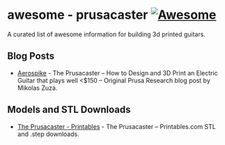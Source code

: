 awesome - prusacaster [![Awesome](https://cdn.rawgit.com/sindresorhus/awesome/d7305f38d29fed78fa85652e3a63e154dd8e8829/media/badge.svg)](https://github.com/sindresorhus/awesome)
=========
A curated list of awesome information for building 3d printed guitars.

## Blog Posts
* [Aerospike](https://github.com/aerospike/aerospike-server](https://blog.prusa3d.com/the-prusacaster-how-to-design-and-3d-print-an-electric-guitar_71962/)https://blog.prusa3d.com/the-prusacaster-how-to-design-and-3d-print-an-electric-guitar_71962/) - The Prusacaster – How to Design and 3D Print an Electric Guitar that plays well <$150 – Original Prusa Research blog post by Mikolas Zuza.

## Models and STL Downloads
* [The Prusacaster - Printables](https://www.printables.com/model/398795-the-prusacaster-a-3d-printable-guitar) - The Prusacaster – Printables.com STL and .step downloads.
